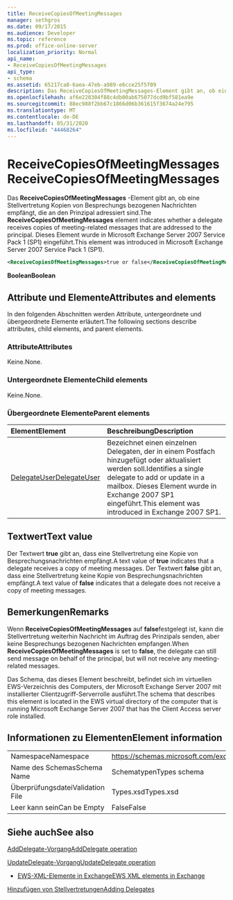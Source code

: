 ```yaml
---
title: ReceiveCopiesOfMeetingMessages
manager: sethgros
ms.date: 09/17/2015
ms.audience: Developer
ms.topic: reference
ms.prod: office-online-server
localization_priority: Normal
api_name:
- ReceiveCopiesOfMeetingMessages
api_type:
- schema
ms.assetid: 65217ca8-6aea-47eb-a989-e6cce25f5f09
description: Das ReceiveCopiesOfMeetingMessages-Element gibt an, ob eine Stellvertretung Kopien von Besprechungs bezogenen Nachrichten empfängt, die an den Prinzipal adressiert sind. Dieses Element wurde in Microsoft Exchange Server 2007 Service Pack 1 (SP1) eingeführt.
ms.openlocfilehash: af6e220304f88c4db00ab675077dcd9bf581ea9e
ms.sourcegitcommit: 88ec988f2bb67c1866d06b361615f3674a24e795
ms.translationtype: MT
ms.contentlocale: de-DE
ms.lasthandoff: 05/31/2020
ms.locfileid: "44468264"
---
```

# <a name="receivecopiesofmeetingmessages"></a><span data-ttu-id="de97c-104">ReceiveCopiesOfMeetingMessages</span><span class="sxs-lookup"><span data-stu-id="de97c-104">ReceiveCopiesOfMeetingMessages</span></span>

<span data-ttu-id="de97c-105">Das **ReceiveCopiesOfMeetingMessages** -Element gibt an, ob eine Stellvertretung Kopien von Besprechungs bezogenen Nachrichten empfängt, die an den Prinzipal adressiert sind.</span><span class="sxs-lookup"><span data-stu-id="de97c-105">The **ReceiveCopiesOfMeetingMessages** element indicates whether a delegate receives copies of meeting-related messages that are addressed to the principal.</span></span> <span data-ttu-id="de97c-106">Dieses Element wurde in Microsoft Exchange Server 2007 Service Pack 1 (SP1) eingeführt.</span><span class="sxs-lookup"><span data-stu-id="de97c-106">This element was introduced in Microsoft Exchange Server 2007 Service Pack 1 (SP1).</span></span> 
  
```xml
<ReceiveCopiesOfMeetingMessages>true or false</ReceiveCopiesOfMeetingMessages>
```

 <span data-ttu-id="de97c-107">**Boolean**</span><span class="sxs-lookup"><span data-stu-id="de97c-107">**Boolean**</span></span>
## <a name="attributes-and-elements"></a><span data-ttu-id="de97c-108">Attribute und Elemente</span><span class="sxs-lookup"><span data-stu-id="de97c-108">Attributes and elements</span></span>

<span data-ttu-id="de97c-109">In den folgenden Abschnitten werden Attribute, untergeordnete und übergeordnete Elemente erläutert.</span><span class="sxs-lookup"><span data-stu-id="de97c-109">The following sections describe attributes, child elements, and parent elements.</span></span>
  
### <a name="attributes"></a><span data-ttu-id="de97c-110">Attribute</span><span class="sxs-lookup"><span data-stu-id="de97c-110">Attributes</span></span>

<span data-ttu-id="de97c-111">Keine.</span><span class="sxs-lookup"><span data-stu-id="de97c-111">None.</span></span>
  
### <a name="child-elements"></a><span data-ttu-id="de97c-112">Untergeordnete Elemente</span><span class="sxs-lookup"><span data-stu-id="de97c-112">Child elements</span></span>

<span data-ttu-id="de97c-113">Keine.</span><span class="sxs-lookup"><span data-stu-id="de97c-113">None.</span></span>
  
### <a name="parent-elements"></a><span data-ttu-id="de97c-114">Übergeordnete Elemente</span><span class="sxs-lookup"><span data-stu-id="de97c-114">Parent elements</span></span>

|<span data-ttu-id="de97c-115">**Element**</span><span class="sxs-lookup"><span data-stu-id="de97c-115">**Element**</span></span>|<span data-ttu-id="de97c-116">**Beschreibung**</span><span class="sxs-lookup"><span data-stu-id="de97c-116">**Description**</span></span>|
|:-----|:-----|
|[<span data-ttu-id="de97c-117">DelegateUser</span><span class="sxs-lookup"><span data-stu-id="de97c-117">DelegateUser</span></span>](delegateuser.md) <br/> |<span data-ttu-id="de97c-118">Bezeichnet einen einzelnen Delegaten, der in einem Postfach hinzugefügt oder aktualisiert werden soll.</span><span class="sxs-lookup"><span data-stu-id="de97c-118">Identifies a single delegate to add or update in a mailbox.</span></span> <span data-ttu-id="de97c-119">Dieses Element wurde in Exchange 2007 SP1 eingeführt.</span><span class="sxs-lookup"><span data-stu-id="de97c-119">This element was introduced in Exchange 2007 SP1.</span></span>  <br/> |
   
## <a name="text-value"></a><span data-ttu-id="de97c-120">Textwert</span><span class="sxs-lookup"><span data-stu-id="de97c-120">Text value</span></span>

<span data-ttu-id="de97c-121">Der Textwert **true** gibt an, dass eine Stellvertretung eine Kopie von Besprechungsnachrichten empfängt.</span><span class="sxs-lookup"><span data-stu-id="de97c-121">A text value of **true** indicates that a delegate receives a copy of meeting messages.</span></span> <span data-ttu-id="de97c-122">Der Textwert **false** gibt an, dass eine Stellvertretung keine Kopie von Besprechungsnachrichten empfängt.</span><span class="sxs-lookup"><span data-stu-id="de97c-122">A text value of **false** indicates that a delegate does not receive a copy of meeting messages.</span></span> 
  
## <a name="remarks"></a><span data-ttu-id="de97c-123">Bemerkungen</span><span class="sxs-lookup"><span data-stu-id="de97c-123">Remarks</span></span>

<span data-ttu-id="de97c-124">Wenn **ReceiveCopiesOfMeetingMessages** auf **false**festgelegt ist, kann die Stellvertretung weiterhin Nachricht im Auftrag des Prinzipals senden, aber keine Besprechungs bezogenen Nachrichten empfangen.</span><span class="sxs-lookup"><span data-stu-id="de97c-124">When **ReceiveCopiesOfMeetingMessages** is set to **false**, the delegate can still send message on behalf of the principal, but will not receive any meeting-related messages.</span></span>
  
<span data-ttu-id="de97c-125">Das Schema, das dieses Element beschreibt, befindet sich im virtuellen EWS-Verzeichnis des Computers, der Microsoft Exchange Server 2007 mit installierter Clientzugriff-Serverrolle ausführt.</span><span class="sxs-lookup"><span data-stu-id="de97c-125">The schema that describes this element is located in the EWS virtual directory of the computer that is running Microsoft Exchange Server 2007 that has the Client Access server role installed.</span></span>
  
## <a name="element-information"></a><span data-ttu-id="de97c-126">Informationen zu Elementen</span><span class="sxs-lookup"><span data-stu-id="de97c-126">Element information</span></span>

|||
|:-----|:-----|
|<span data-ttu-id="de97c-127">Namespace</span><span class="sxs-lookup"><span data-stu-id="de97c-127">Namespace</span></span>  <br/> |https://schemas.microsoft.com/exchange/services/2006/types  <br/> |
|<span data-ttu-id="de97c-128">Name des Schemas</span><span class="sxs-lookup"><span data-stu-id="de97c-128">Schema Name</span></span>  <br/> |<span data-ttu-id="de97c-129">Schematypen</span><span class="sxs-lookup"><span data-stu-id="de97c-129">Types schema</span></span>  <br/> |
|<span data-ttu-id="de97c-130">Überprüfungsdatei</span><span class="sxs-lookup"><span data-stu-id="de97c-130">Validation File</span></span>  <br/> |<span data-ttu-id="de97c-131">Types.xsd</span><span class="sxs-lookup"><span data-stu-id="de97c-131">Types.xsd</span></span>  <br/> |
|<span data-ttu-id="de97c-132">Leer kann sein</span><span class="sxs-lookup"><span data-stu-id="de97c-132">Can be Empty</span></span>  <br/> |<span data-ttu-id="de97c-133">False</span><span class="sxs-lookup"><span data-stu-id="de97c-133">False</span></span>  <br/> |
   
## <a name="see-also"></a><span data-ttu-id="de97c-134">Siehe auch</span><span class="sxs-lookup"><span data-stu-id="de97c-134">See also</span></span>



[<span data-ttu-id="de97c-135">AddDelegate-Vorgang</span><span class="sxs-lookup"><span data-stu-id="de97c-135">AddDelegate operation</span></span>](adddelegate-operation.md)
  
[<span data-ttu-id="de97c-136">UpdateDelegate-Vorgang</span><span class="sxs-lookup"><span data-stu-id="de97c-136">UpdateDelegate operation</span></span>](updatedelegate-operation.md)


- [<span data-ttu-id="de97c-137">EWS-XML-Elemente in Exchange</span><span class="sxs-lookup"><span data-stu-id="de97c-137">EWS XML elements in Exchange</span></span>](ews-xml-elements-in-exchange.md)


[<span data-ttu-id="de97c-138">Hinzufügen von Stellvertretungen</span><span class="sxs-lookup"><span data-stu-id="de97c-138">Adding Delegates</span></span>](https://msdn.microsoft.com/library/3a744150-66a3-4a13-9433-793603ba5038%28Office.15%29.aspx)

